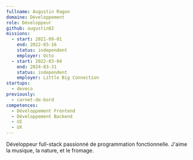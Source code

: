 ```yaml
---
fullname: Augustin Ragon
domaine: Développement
role: Développeur
github: augustin82
missions:
  - start: 2021-09-01
    end: 2022-03-16
    status: independent
    employer: Octo
  - start: 2022-03-04
    end: 2024-03-31
    status: independent
    employer: Little Big Connection
startups:
  - deveco
previously:
  - carnet-de-bord
competences:
  - Développement Frontend
  - Développement Backend
  - UI
  - UX
---
```


Développeur full-stack passionné de programmation fonctionnelle. J'aime la musique, la nature, et le fromage.

